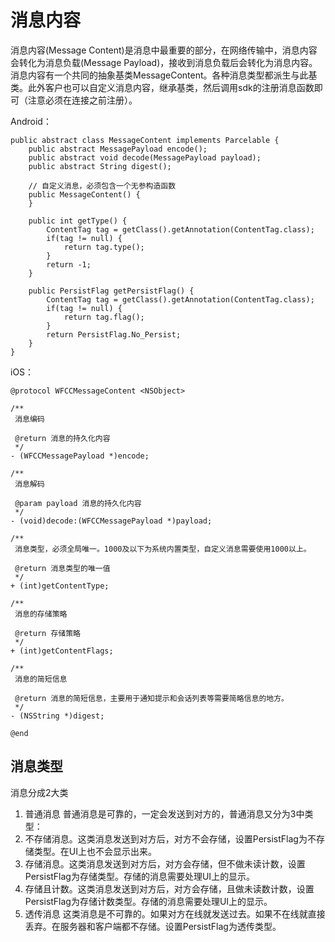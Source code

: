 # 消息内容
消息内容(Message Content)是消息中最重要的部分，在网络传输中，消息内容会转化为消息负载(Message Payload)，接收到消息负载后会转化为消息内容。消息内容有一个共同的抽象基类MessageContent。各种消息类型都派生与此基类。此外客户也可以自定义消息内容，继承基类，然后调用sdk的注册消息函数即可（注意必须在连接之前注册）。

Android：
```
public abstract class MessageContent implements Parcelable {
    public abstract MessagePayload encode();
    public abstract void decode(MessagePayload payload);
    public abstract String digest();

    // 自定义消息，必须包含一个无参构造函数
    public MessageContent() {
    }

    public int getType() {
        ContentTag tag = getClass().getAnnotation(ContentTag.class);
        if(tag != null) {
            return tag.type();
        }
        return -1;
    }

    public PersistFlag getPersistFlag() {
        ContentTag tag = getClass().getAnnotation(ContentTag.class);
        if(tag != null) {
            return tag.flag();
        }
        return PersistFlag.No_Persist;
    }
}
```
iOS：
```
@protocol WFCCMessageContent <NSObject>

/**
 消息编码

 @return 消息的持久化内容
 */
- (WFCCMessagePayload *)encode;

/**
 消息解码

 @param payload 消息的持久化内容
 */
- (void)decode:(WFCCMessagePayload *)payload;

/**
 消息类型，必须全局唯一。1000及以下为系统内置类型，自定义消息需要使用1000以上。

 @return 消息类型的唯一值
 */
+ (int)getContentType;

/**
 消息的存储策略

 @return 存储策略
 */
+ (int)getContentFlags;

/**
 消息的简短信息

 @return 消息的简短信息，主要用于通知提示和会话列表等需要简略信息的地方。
 */
- (NSString *)digest;

@end
```

## 消息类型
消息分成2大类
1. 普通消息
普通消息是可靠的，一定会发送到对方的，普通消息又分为3中类型：
  1. 不存储消息。这类消息发送到对方后，对方不会存储，设置PersistFlag为不存储类型。在UI上也不会显示出来。
  2. 存储消息。这类消息发送到对方后，对方会存储，但不做未读计数，设置PersistFlag为存储类型。存储的消息需要处理UI上的显示。
  3. 存储且计数。这类消息发送到对方后，对方会存储，且做未读数计数，设置PersistFlag为存储计数类型。存储的消息需要处理UI上的显示。
2. 透传消息
这类消息是不可靠的。如果对方在线就发送过去。如果不在线就直接丢弃。在服务器和客户端都不存储。设置PersistFlag为透传类型。
